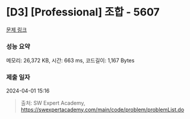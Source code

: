 # [D3] [Professional] 조합 - 5607 

[문제 링크](https://swexpertacademy.com/main/code/problem/problemDetail.do?contestProbId=AWXGKdbqczEDFAUo) 

### 성능 요약

메모리: 26,372 KB, 시간: 663 ms, 코드길이: 1,167 Bytes

### 제출 일자

2024-04-01 15:16



> 출처: SW Expert Academy, https://swexpertacademy.com/main/code/problem/problemList.do